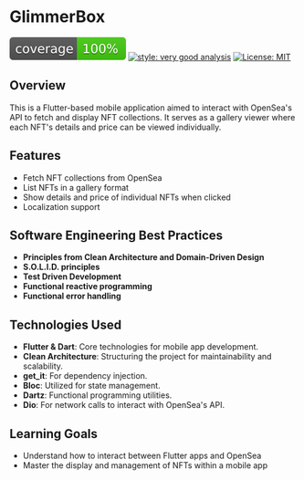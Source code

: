 # GlimmerBox

![coverage][coverage_badge]
[![style: very good analysis][very_good_analysis_badge]][very_good_analysis_link]
[![License: MIT][license_badge]][license_link]

## Overview

This is a Flutter-based mobile application aimed to interact with OpenSea's API to fetch and display NFT collections. It serves as a gallery viewer where each NFT's details and price can be viewed individually.

## Features

- Fetch NFT collections from OpenSea
- List NFTs in a gallery format
- Show details and price of individual NFTs when clicked
- Localization support

## Software Engineering Best Practices

- **Principles from Clean Architecture and Domain-Driven Design**
- **S.O.L.I.D. principles**
- **Test Driven Development**
- **Functional reactive programming**
- **Functional error handling**

## Technologies Used

- **Flutter & Dart**: Core technologies for mobile app development.
- **Clean Architecture**: Structuring the project for maintainability and scalability.
- **get_it**: For dependency injection.
- **Bloc**: Utilized for state management.
- **Dartz**: Functional programming utilities.
- **Dio**: For network calls to interact with OpenSea's API.

## Learning Goals

- Understand how to interact between Flutter apps and OpenSea
- Master the display and management of NFTs within a mobile app


[coverage_badge]: coverage_badge.svg
[license_badge]: https://img.shields.io/badge/license-MIT-blue.svg
[license_link]: https://opensource.org/licenses/MIT
[very_good_analysis_badge]: https://img.shields.io/badge/style-very_good_analysis-B22C89.svg
[very_good_analysis_link]: https://pub.dev/packages/very_good_analysis
[very_good_cli_link]: https://github.com/VeryGoodOpenSource/very_good_cli